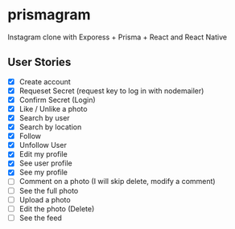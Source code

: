 # prismagram

Instagram clone with Exporess + Prisma + React and React Native

## User Stories

- [x] Create account
- [x] Requeset Secret (request key to log in with nodemailer)
- [x] Confirm Secret (Login)
- [x] Like / Unlike a photo
- [x] Search by user
- [x] Search by location
- [x] Follow
- [x] Unfollow User
- [x] Edit my profile
- [x] See user profile
- [x] See my profile
- [ ] Comment on a photo (I will skip delete, modify a comment)
- [ ] See the full photo
- [ ] Upload a photo
- [ ] Edit the photo (Delete)
- [ ] See the feed
